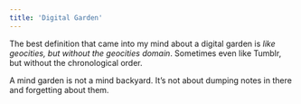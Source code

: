 ```yaml
---
title: 'Digital Garden'
---
```


The best definition that came into my mind about a digital garden is _like geocities, but without the geocities domain_. Sometimes even like Tumblr, but without the chronological order.

A mind garden is not a mind backyard. It’s not about dumping notes in there and forgetting about them.